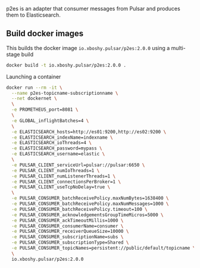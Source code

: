 p2es is an adapter that consumer messages from Pulsar and produces them to Elasticsearch.

## Build docker images

This builds the docker image `io.xboshy.pulsar/p2es:2.0.0` using a multi-stage build

```bash
docker build -t io.xboshy.pulsar/p2es:2.0.0 .
```

Launching a container

```bash
docker run --rm -it \
  --name p2es-topicname-subscriptionname \
  --net dockernet \
  \
  -e PROMETHEUS_port=8081 \
  \
  -e GLOBAL_inflightBatches=4 \
  \
  -e ELASTICSEARCH_hosts=http://es01:9200,http://es02:9200 \
  -e ELASTICSEARCH_indexName=indexname \
  -e ELASTICSEARCH_ioThreads=4 \
  -e ELASTICSEARCH_password=mypass \
  -e ELASTICSEARCH_username=elastic \
  \
  -e PULSAR_CLIENT_serviceUrl=pulsar://pulsar:6650 \
  -e PULSAR_CLIENT_numIoThreads=1 \
  -e PULSAR_CLIENT_numListenerThreads=1 \
  -e PULSAR_CLIENT_connectionsPerBroker=1 \
  -e PULSAR_CLIENT_useTcpNoDelay=true \
  \
  -e PULSAR_CONSUMER_batchReceivePolicy.maxNumBytes=1638400 \
  -e PULSAR_CONSUMER_batchReceivePolicy.maxNumMessages=1000 \
  -e PULSAR_CONSUMER_batchReceivePolicy.timeout=100 \
  -e PULSAR_CONSUMER_acknowledgementsGroupTimeMicros=5000 \
  -e PULSAR_CONSUMER_ackTimeoutMillis=1000 \
  -e PULSAR_CONSUMER_consumerName=consumer \
  -e PULSAR_CONSUMER_receiverQueueSize=10000 \
  -e PULSAR_CONSUMER_subscriptionName=subs \
  -e PULSAR_CONSUMER_subscriptionType=Shared \
  -e PULSAR_CONSUMER_topicNames=persistent://public/default/topicname \
  \
  io.xboshy.pulsar/p2es:2.0.0
```
